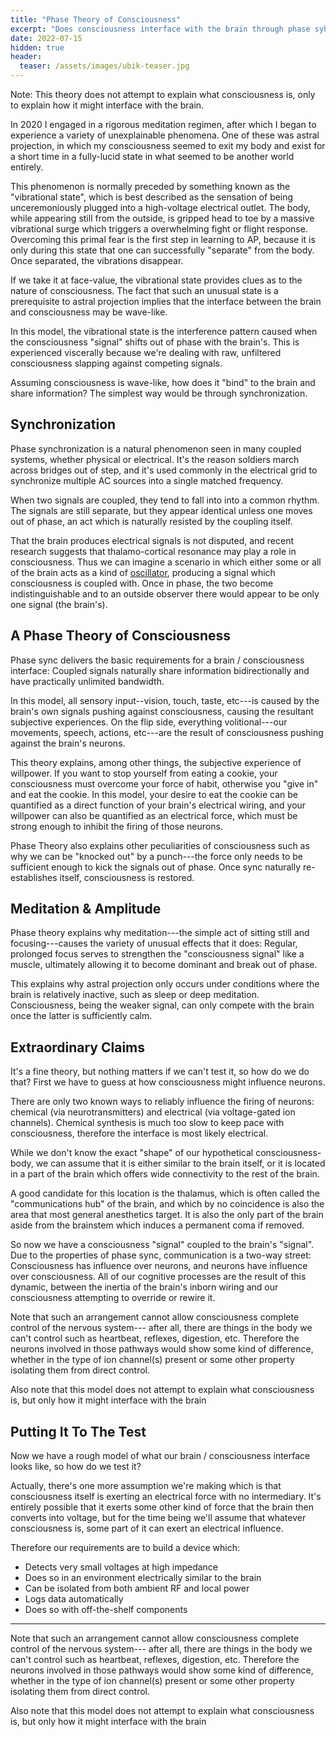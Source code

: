 ```yaml
---
title: "Phase Theory of Consciousness"
excerpt: "Does consciousness interface with the brain through phase syhcnronization?"
date: 2022-07-15
hidden: true
header:
  teaser: /assets/images/ubik-teaser.jpg
---
```


Note: This theory does not attempt to explain what consciousness is, only to explain how it might interface with the brain.

In 2020 I engaged in a rigorous meditation regimen, after which I began to experience a variety of unexplainable phenomena.  One of these was astral projection, in which my consciousness seemed to exit my body and exist for a short time in a fully-lucid state in what seemed to be another world entirely.

This phenomenon is normally preceded by something known as the "vibrational state", which is best described as the sensation of being unceremoniously plugged into a high-voltage electrical outlet.  The body, while appearing still from the outside, is gripped head to toe by a massive vibrational surge which triggers a overwhelming fight or flight response.  Overcoming this primal fear is the first step in learning to AP, because it is only during this state that one can successfully "separate" from the body.  Once separated, the vibrations disappear.

If we take it at face-value, the vibrational state provides clues as to the nature of consciousness.  The fact that such an unusual state is a prerequisite to astral projection implies that the interface between the brain and consciousness may be wave-like.

In this model, the vibrational state is the interference pattern caused when the consciousness "signal" shifts out of phase with the brain's.  This is experienced viscerally because we're dealing with raw, unfiltered consciousness slapping against competing signals.

Assuming consciousness is wave-like, how does it "bind" to the brain and share information?  The simplest way would be through synchronization.

## Synchronization
Phase synchronization is a natural phenomenon seen in many coupled systems, whether physical or electrical.  It's the reason soldiers march across bridges out of step, and it's used commonly in the electrical grid to synchronize multiple AC sources into a single matched frequency.

When two signals are coupled, they tend to fall into into a common rhythm.  The signals are still separate, but they appear identical unless one moves out of phase, an act which is naturally resisted by the coupling itself.

That the brain produces electrical signals is not disputed, and recent research suggests that thalamo-cortical resonance may play a role in consciousness.  Thus we can imagine a scenario in which either some or all of the brain acts as a kind of [oscillator](https://en.wikipedia.org/wiki/Electronic_oscillator), producing a signal which consciousness is coupled with.  Once in phase, the two become indistinguishable and to an outside observer there would appear to be only one signal (the brain's).


## A Phase Theory of Consciousness
Phase sync delivers the basic requirements for a brain / consciousness interface:  Coupled signals naturally share information bidirectionally and have practically unlimited bandwidth.

In this model, all sensory input--vision, touch, taste, etc---is caused by the brain's own signals pushing against consciousness, causing the resultant subjective experiences.  On the flip side, everything volitional---our movements, speech, actions, etc---are the result of consciousness pushing against the brain's neurons.

This theory explains, among other things, the subjective experience of willpower. If you want to stop yourself from eating a cookie, your consciousness must overcome your force of habit, otherwise you "give in" and eat the cookie.  In this model, your desire to eat the cookie can be quantified as a direct function of your brain's electrical wiring, and your willpower can also be quantified as an electrical force, which must be strong enough to inhibit the firing of those neurons.

Phase Theory also explains other peculiarities of consciousness such as why we can be "knocked out" by a punch---the force only needs to be sufficient enough to kick the signals out of phase.  Once sync naturally re-establishes itself, consciousness is restored.

## Meditation & Amplitude

Phase theory explains why meditation---the simple act of sitting still and focusing---causes the variety of unusual effects that it does:  Regular, prolonged focus serves to strengthen the "consciousness signal" like a muscle, ultimately allowing it to become dominant and break out of phase.

This explains why astral projection only occurs under conditions where the brain is relatively inactive, such as sleep or deep meditation.  Consciousness, being the weaker signal, can only compete with the brain once the latter is sufficiently calm.


## Extraordinary Claims
It's a fine theory, but nothing matters if we can't test it, so how do we do that?  First we have to guess at how consciousness might influence neurons.

There are only two known ways to reliably influence the firing of neurons: chemical (via neurotransmitters) and electrical (via voltage-gated ion channels).  Chemical synthesis is much too slow to keep pace with consciousness, therefore the interface is most likely electrical.

While we don't know the exact "shape" of our hypothetical consciousness-body, we can assume that it is either similar to the brain itself, or it is located in a part of the brain which offers wide connectivity to the rest of the brain.

A good candidate for this location is the thalamus, which is often called the "communications hub" of the brain, and which by no coincidence is also the area that most general anesthetics target.  It is also the only part of the brain aside from the brainstem which induces a permanent coma if removed.

So now we have a consciousness "signal" coupled to the brain's "signal".  Due to the properties of phase sync, communication is a two-way street:  Consciousness has influence over neurons, and neurons have influence over consciousness.  All of our cognitive processes are the result of this dynamic, between the inertia of the brain's inborn wiring and our consciousness attempting to override or rewire it.

Note that such an arrangement cannot allow consciousness complete control of the nervous system--- after all, there are things in the body we can't control such as heartbeat, reflexes, digestion, etc.  Therefore the neurons involved in those pathways would show some kind of difference, whether in the type of ion channel(s) present or some other property isolating them from direct control.

Also note that this model does not attempt to explain what consciousness is, but only how it might interface with the brain


## Putting It To The Test

Now we have a rough model of what our brain / consciousness interface looks like, so how do we test it?

Actually, there's one more assumption we're making which is that consciousness itself is exerting an electrical force with no intermediary.  It's entirely possible that it exerts some other kind of force that the brain then converts into voltage, but for the time being we'll assume that whatever consciousness is, some part of it can exert an electrical influence.

Therefore our requirements are to build a device which:

  - Detects very small voltages at high impedance
  - Does so in an environment electrically similar to the brain
  - Can be isolated from both ambient RF and local power
  - Logs data automatically
  - Does so with off-the-shelf components


---

Note that such an arrangement cannot allow consciousness complete control of the nervous system--- after all, there are things in the body we can't control such as heartbeat, reflexes, digestion, etc.  Therefore the neurons involved in those pathways would show some kind of difference, whether in the type of ion channel(s) present or some other property isolating them from direct control.

Also note that this model does not attempt to explain what consciousness is, but only how it might interface with the brain

